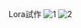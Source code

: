 Lora試作
![1](https://github.com/user-attachments/assets/df564913-a2cf-47b8-b72f-c9c99822d55c)
![2](https://github.com/user-attachments/assets/563bfbe1-d50f-4eff-9d7d-b085c22dd4b1)
